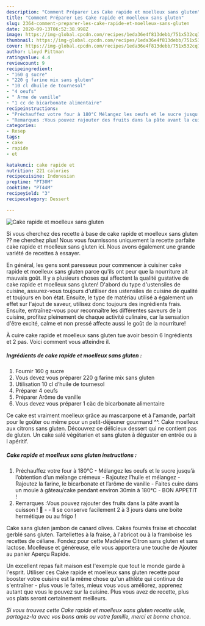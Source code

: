 ```yaml
---
description: "Comment Préparer Les Cake rapide et moelleux sans gluten"
title: "Comment Préparer Les Cake rapide et moelleux sans gluten"
slug: 2364-comment-preparer-les-cake-rapide-et-moelleux-sans-gluten
date: 2020-09-13T06:52:38.998Z
image: https://img-global.cpcdn.com/recipes/1eda36e4f813debb/751x532cq70/cake-rapide-et-moelleux-sans-gluten-photo-principale-de-la-recette.jpg
thumbnail: https://img-global.cpcdn.com/recipes/1eda36e4f813debb/751x532cq70/cake-rapide-et-moelleux-sans-gluten-photo-principale-de-la-recette.jpg
cover: https://img-global.cpcdn.com/recipes/1eda36e4f813debb/751x532cq70/cake-rapide-et-moelleux-sans-gluten-photo-principale-de-la-recette.jpg
author: Lloyd Pittman
ratingvalue: 4.4
reviewcount: 9
recipeingredient:
- "160 g sucre"
- "220 g farine mix sans gluten"
- "10 cl dhuile de tournesol"
- "4 oeufs"
- " Arme de vanille"
- "1 cc de bicarbonate alimentaire"
recipeinstructions:
- "Préchauffez votre four à 180°C Mélangez les oeufs et le sucre jusqu’à l’obtention d’un mélange crémeux Rajoutez l’huile et mélangez Rajoutez la farine, le bicarbonate et l’arôme de vanille Faites cuire dans un moule à gâteau/cake pendant environ 30min à 180°C BON APPETIT !"
- "Remarques :Vous pouvez rajouter des fruits dans la pâte avant la cuisson ! 🙂  Il se conserve facilement 2 à 3 jours dans une boite hermétique ou au frigo !"
categories:
- Resep
tags:
- cake
- rapide
- et

katakunci: cake rapide et 
nutrition: 221 calories
recipecuisine: Indonesian
preptime: "PT30M"
cooktime: "PT44M"
recipeyield: "3"
recipecategory: Dessert

---
```



![Cake rapide et moelleux sans gluten](https://img-global.cpcdn.com/recipes/1eda36e4f813debb/751x532cq70/cake-rapide-et-moelleux-sans-gluten-photo-principale-de-la-recette.jpg)

Si vous cherchez des recette à base de cake rapide et moelleux sans gluten ?? ne cherchez plus! Nous vous fournissons uniquement la recette parfaite cake rapide et moelleux sans gluten ici. Nous avons également une grande variété de recettes à essayer.

En général, les gens sont paresseux pour commencer à cuisiner cake rapide et moelleux sans gluten parce qu'ils ont peur que la nourriture ait mauvais goût. Il y a plusieurs choses qui affectent la qualité gustative de cake rapide et moelleux sans gluten! D'abord du type d'ustensiles de cuisine, assurez-vous toujours d'utiliser des ustensiles de cuisine de qualité et toujours en bon état. Ensuite, le type de matériau utilisé a également un effet sur l'ajout de saveur, utilisez donc toujours des ingrédients frais. Ensuite, entraînez-vous pour reconnaître les différentes saveurs de la cuisine, profitez pleinement de chaque activité culinaire, car la sensation d'être excité, calme et non pressé affecte aussi le goût de la nourriture!

<!--inarticleads1-->

À cuire cake rapide et moelleux sans gluten tue avoir besoin 6 Ingrédients et 2 pas. Voici comment vous atteindre il.

##### Ingrédients de cake rapide et moelleux sans gluten :

1. Fournir 160 g sucre
1. Vous devez vous préparer 220 g farine mix sans gluten
1. Utilisation 10 cl d’huile de tournesol
1. Préparer 4 oeufs
1. Préparer  Arôme de vanille
1. Vous devez vous préparer 1 càc de bicarbonate alimentaire


Ce cake est vraiment moelleux grâce au mascarpone et à l&#39;amande, parfait pour le goûter ou même pour un petit-déjeuner gourmand ^^. Cake moelleux aux citrons sans gluten. Découvrez ce délicieux dessert qui ne contient pas de gluten. Un cake salé végétarien et sans gluten à déguster en entrée ou à l apéritif. 

<!--inarticleads2-->

##### Cake rapide et moelleux sans gluten instructions :

1. Préchauffez votre four à 180°C - Mélangez les oeufs et le sucre jusqu’à l’obtention d’un mélange crémeux - Rajoutez l’huile et mélangez - Rajoutez la farine, le bicarbonate et l’arôme de vanille - Faites cuire dans un moule à gâteau/cake pendant environ 30min à 180°C - BON APPETIT !
1. Remarques :Vous pouvez rajouter des fruits dans la pâte avant la cuisson ! 🙂 -  - Il se conserve facilement 2 à 3 jours dans une boite hermétique ou au frigo !


Cake sans gluten jambon de canard olives. Cakes fourrés fraise et chocolat gerblé sans gluten. Tartellettes à la fraise, à l&#39;abricot ou à la framboise les recettes de céliane. Fondez pour cette Madeleine Citron sans gluten et sans lactose. Moelleuse et généreuse, elle vous apportera une touche de Ajouter au panier Aperçu Rapide. 

<!--inarticleads1-->

<p>
Un excellent repas fait maison est l'exemple que tout le monde garde à l'esprit. Utiliser ces Cake rapide et moelleux sans gluten recette pour booster votre cuisine est la même chose qu'un athlète qui continue de s'entraîner - plus vous le faites, mieux vous vous améliorez, apprenez autant que vous le pouvez sur la cuisine. Plus vous avez de recette, plus vos plats seront certainement meilleurs.
</p>

<p>
<i>Si vous trouvez cette Cake rapide et moelleux sans gluten recette utile, partagez-la avec vos bons amis ou votre famille, merci et bonne chance.</i>
</p>
